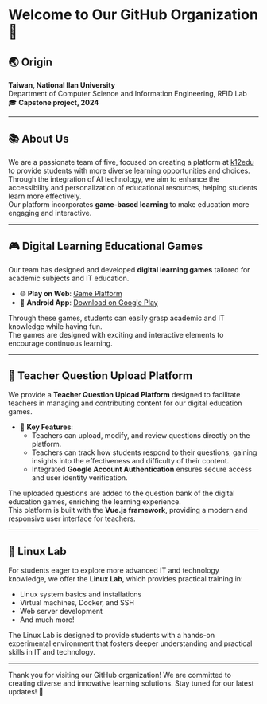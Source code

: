 # Welcome to Our GitHub Organization 👋

## 🌏 Origin  
**Taiwan, National Ilan University**  
Department of Computer Science and Information Engineering, RFID Lab  
🎓 **Capstone project, 2024**

---

## 📚 About Us  
We are a passionate team of five, focused on creating a platform at [k12edu](https://k12edu.us.kg/) to provide students with more diverse learning opportunities and choices.  
Through the integration of AI technology, we aim to enhance the accessibility and personalization of educational resources, helping students learn more effectively.  
Our platform incorporates **game-based learning** to make education more engaging and interactive.

---

## 🎮 Digital Learning Educational Games  
Our team has designed and developed **digital learning games** tailored for academic subjects and IT education.  

- 🌐 **Play on Web**: [Game Platform](https://game.k12edu.us.kg)  
- 📱 **Android App**: [Download on Google Play](https://play.google.com/)  

Through these games, students can easily grasp academic and IT knowledge while having fun.  
The games are designed with exciting and interactive elements to encourage continuous learning.

---

## 📝 Teacher Question Upload Platform  
We provide a **Teacher Question Upload Platform** designed to facilitate teachers in managing and contributing content for our digital education games.  

- 🌟 **Key Features**:  
  - Teachers can upload, modify, and review questions directly on the platform.  
  - Teachers can track how students respond to their questions, gaining insights into the effectiveness and difficulty of their content.  
  - Integrated **Google Account Authentication** ensures secure access and user identity verification.  

The uploaded questions are added to the question bank of the digital education games, enriching the learning experience.  
This platform is built with the **Vue.js framework**, providing a modern and responsive user interface for teachers.

---

## 🐧 Linux Lab  
For students eager to explore more advanced IT and technology knowledge, we offer the **Linux Lab**, which provides practical training in:  

- Linux system basics and installations  
- Virtual machines, Docker, and SSH  
- Web server development  
- And much more!  

The Linux Lab is designed to provide students with a hands-on experimental environment that fosters deeper understanding and practical skills in IT and technology.  

---

Thank you for visiting our GitHub organization! We are committed to creating diverse and innovative learning solutions. Stay tuned for our latest updates! 🚀
